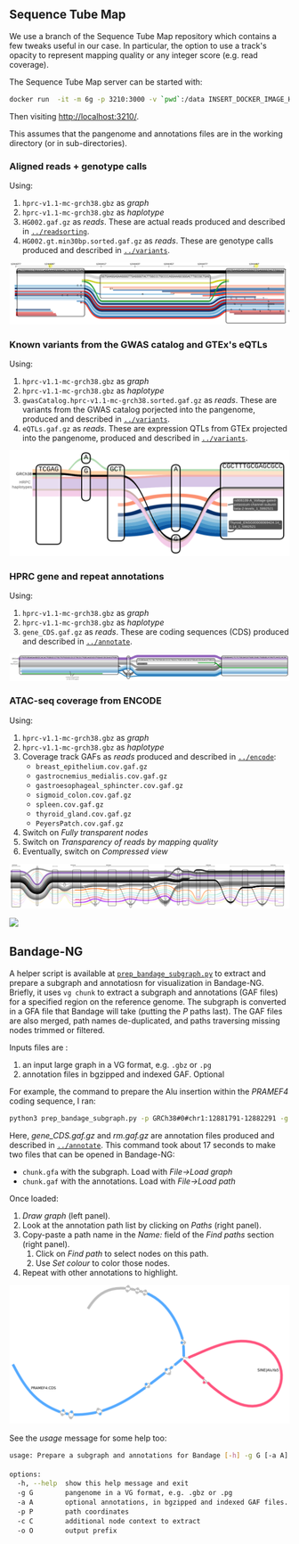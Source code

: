 ## Sequence Tube Map

We use a branch of the Sequence Tube Map repository which contains a few tweaks useful in our case. 
In particular, the option to use a track's opacity to represent mapping quality or any integer score (e.g. read coverage).

The Sequence Tube Map server can be started with:

```sh
docker run  -it -m 6g -p 3210:3000 -v `pwd`:/data INSERT_DOCKER_IMAGE_HERE
```

Then visiting [http://localhost:3210/](http://localhost:3210/).

This assumes that the pangenome and annotations files are in the working directory (or in sub-directories).

### Aligned reads + genotype calls

Using: 

1. `hprc-v1.1-mc-grch38.gbz` as *graph*
1. `hprc-v1.1-mc-grch38.gbz` as *haplotype*
1. `HG002.gaf.gz` as *reads*. These are actual reads produced and described in [`../readsorting`](../readsorting).
2. `HG002.gt.min30bp.sorted.gaf.gz` as *reads*. These are genotype calls produced and described in [`../variants`](../variants).

![](edited_tubemap/hprc.calls.reads.het_ins.svg)

### Known variants from the GWAS catalog and GTEx's eQTLs

Using: 

1. `hprc-v1.1-mc-grch38.gbz` as *graph*
1. `hprc-v1.1-mc-grch38.gbz` as *haplotype*
2. `gwasCatalog.hprc-v1.1-mc-grch38.sorted.gaf.gz` as *reads*. These are variants from the GWAS catalog porjected into the pangenome, produced and described in [`../variants`](../variants).
2. `eQTLs.gaf.gz` as *reads*. These are expression QTLs from GTEx projected into the pangenome, produced and described in [`../variants`](../variants).

![](edited_tubemap/rs806109.gwas.eqtls.svg)

### HPRC gene and repeat annotations

Using: 

1. `hprc-v1.1-mc-grch38.gbz` as *graph*
1. `hprc-v1.1-mc-grch38.gbz` as *haplotype*
2. `gene_CDS.gaf.gz` as *reads*. These are coding sequences (CDS) produced and described in [`../annotate`](../annotate).

![](edited_tubemap/CFD_CDS.small_insertion.svg)

### ATAC-seq coverage from ENCODE

Using: 

1. `hprc-v1.1-mc-grch38.gbz` as *graph*
1. `hprc-v1.1-mc-grch38.gbz` as *haplotype*
2. Coverage track GAFs as *reads* produced and described in [`../encode`](../encode):
    - `breast_epithelium.cov.gaf.gz`
    - `gastrocnemius_medialis.cov.gaf.gz`
    - `gastroesophageal_sphincter.cov.gaf.gz`
    - `sigmoid_colon.cov.gaf.gz`
    - `spleen.cov.gaf.gz`
    - `thyroid_gland.cov.gaf.gz`
    - `PeyersPatch.cov.gaf.gz`
3. Switch on *Fully transparent nodes*
3. Switch on *Transparency of reads by mapping quality*
3. Eventually, switch on *Compressed view*

![](edited_tubemap/atacseq.GATA3_promoter.svg)



![](edited_tubemap/)

## Bandage-NG

A helper script is available at [`prep_bandage_subgraph.py`](prep_bandage_subgraph.py) to extract and prepare a subgraph and annotatiosn for visualization in Bandage-NG.
Briefly, it uses `vg chunk` to extract a subgraph and annotations (GAF files) for a specified region on the reference genome.
The subgraph is converted in a GFA file that Bandage will take (putting the *P* paths last). 
The GAF files are also merged, path names de-duplicated, and paths traversing missing nodes trimmed or filtered.

Inputs files are :

1. an input large graph in a VG format, e.g. `.gbz` or `.pg`
1. annotation files in bgzipped and indexed GAF. Optional

For example, the command to prepare the Alu insertion within the *PRAMEF4* coding sequence, I ran:

```sh
python3 prep_bandage_subgraph.py -p GRCh38#0#chr1:12881791-12882291 -g hprc-v1.1-mc-grch38.gbz -a rm.gaf.gz -a gene_CDS.gaf.gz
```

Here, *gene_CDS.gaf.gz* and *rm.gaf.gz* are annotation files produced and described in [`../annotate`](../annotate).
This command took about 17 seconds to make two files that can be opened in Bandage-NG: 

- `chunk.gfa` with the subgraph. Load with *File->Load graph*
- `chunk.gaf` with the annotations. Load with *File->Load path*

Once loaded:

1. *Draw graph* (left panel).
1. Look at the annotation path list by clicking on *Paths* (right panel).
1. Copy-paste a path name in the *Name:* field of the *Find paths* section (right panel).
   1. Click on *Find path* to select nodes on this path.
   1. Use *Set colour* to color those nodes.
2. Repeat with other annotations to highlight.

![](bandage/PRAMEF4.AluInsertion.svg)

See the *usage* message for some help too:

```sh
usage: Prepare a subgraph and annotations for Bandage [-h] -g G [-a A] -p P [-c C] [-o O]

options:
  -h, --help  show this help message and exit
  -g G        pangenome in a VG format, e.g. .gbz or .pg
  -a A        optional annotations, in bgzipped and indexed GAF files. Can repeat
  -p P        path coordinates
  -c C        additional node context to extract
  -o O        output prefix
```
